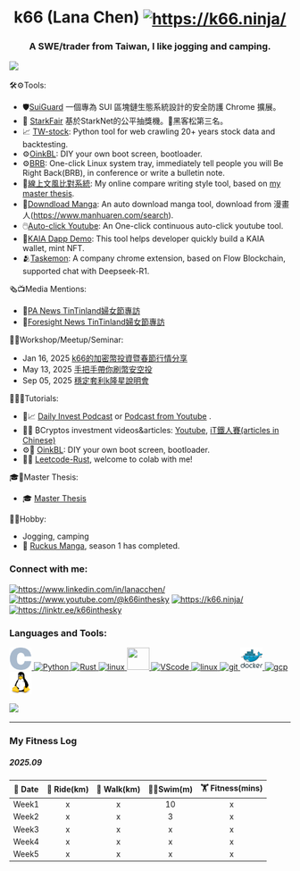 <h1 align="center"> 
k66 (Lana Chen) 
<a href="https://k66.ninja/" target="blank"><img align="center" src="https://k66.ninja/profile.jpg" alt="https://k66.ninja/" height="40" width="50" /></a>
</h1>
<h3 align="center"> A SWE/trader from Taiwan, I like jogging and camping. </h3>


![](https://komarev.com/ghpvc/?username=k66inthesky)



🛠️⚙️Tools:
- 🛡️[SuiGuard](https://github.com/k66inthesky/suiguard) 一個專為 SUI 區塊鏈生態系統設計的安全防護 Chrome 擴展。
- 🎫 [StarkFair](https://github.com/k66inthesky/StarkFair/) 基於StarkNet的公平抽獎機。🥉黑客松第三名。
- 📈 [TW-stock](https://github.com/k66inthesky/TW-stock/): Python tool for web crawling 20+ years stock data and backtesting.
- ⚙️[OinkBL](https://github.com/k66inthesky/OinkBL): DIY your own boot screen, bootloader.
- ⚙️[BRB](https://github.com/k66inthesky/BRB):  One-click Linux system tray, immediately tell people you will Be Right Back(BRB), in conference or write a bulletin note.
- 📄[線上文風比對系統](http://140.117.168.48:3000/similarity): My online compare writing style tool, based on [my master thesis](https://ndltd.ncl.edu.tw/cgi-bin/gs32/gsweb.cgi?o=dnclcdr&s=id=%22109NSYS5392077%22.&searchmode=basic). 
- 📖[Downdload Manga](https://github.com/k66inthesky/AutoDownloadManga): An auto download manga tool, download from 漫畫人(https://www.manhuaren.com/search).
- 🖱️[Auto-click Youtube](https://github.com/k66inthesky/YoutubeAutorun): An One-click continuous auto-click youtube tool.
- 👛[KAIA Dapp Demo](https://github.com/k66inthesky/KaiaDemo): This tool helps developer quickly build a KAIA wallet, mint NFT.
- 🫂[Taskemon](https://github.com/k66inthesky/Taskemon): A company chrome extension, based on Flow Blockchain, supported chat with Deepseek-R1.


🗞️📺Media Mentions:
- 📰[PA News TinTinland婦女節專訪](https://www.panewslab.com/zh_hk/articledetails/ut76f692k5jt.html)
- 📰[Foresight News TinTinland婦女節專訪](https://foresightnews.pro/article/detail/79762)

📍👥Workshop/Meetup/Seminar:
- Jan 16, 2025 [k66的加密幣投資暨春節行情分享](https://lu.ma/8d4snru6)
- May 13, 2025 [手把手帶你刷幣安空投](https://lu.ma/68vq8c8w)
- Sep 05, 2025 [穩定套利k隆星說明會](https://www.instagram.com/p/DOIz-wlDzve/?utm_source=ig_web_copy_link&igsh=MzRlODBiNWFlZA==) 

🧑‍🏫📘Tutorials: 
- 🎥📈 [Daily Invest Podcast](https://sndn.link/k66) or [Podcast from Youtube](https://www.youtube.com/playlist?list=PL-05BIe2QCYSTo5UILKz8XbyTBvTV7GdF) .
- 🎥📝 ₿Cryptos investment videos&articles: [Youtube](https://www.youtube.com/playlist?list=PL-05BIe2QCYTusHWhyia-7p2PWizet_IM), [iT鐵人賽(articles in Chinese)](https://ithelp.ithome.com.tw/users/20161828/ironman/7843)
- ⚙️📘 [OinkBL](https://github.com/k66inthesky/OinkBL): DIY your own boot screen, bootloader.
- 🦀📘 [Leetcode-Rust](https://github.com/k66inthesky/Leetcode-Rust), welcome to colab with me!


🎓🧠Master Thesis:
- 🎓 [Master Thesis](https://github.com/k66inthesky/Master-Thesis)

🧩📗Hobby:
- Jogging, camping
- 🎨 [Ruckus Manga](https://www.youtube.com/@RuckusManga%E9%BA%BB%E7%85%A9%E6%BC%AB%E7%95%AB%E7%A4%BE), season 1 has completed.

<h3 align="left">Connect with me:</h3>
<p align="left">
<a href="https://www.linkedin.com/in/lanacchen/" target="blank"><img align="center" src="https://static.vecteezy.com/system/resources/previews/018/930/587/original/linkedin-logo-linkedin-icon-transparent-free-png.png" alt="https://www.linkedin.com/in/lanacchen/" height="60" width="60" /></a>
<a href="https://www.youtube.com/@k66inthesky" target="blank"><img align="center" src="https://upload.wikimedia.org/wikipedia/commons/e/ef/Youtube_logo.png?20220706172052" alt="https://www.youtube.com/@k66inthesky" height="40" width="50" /></a>
<a href="https://k66.ninja/" target="blank"><img align="center" src="https://k66.ninja/profile.jpg" alt="https://k66.ninja/" height="40" width="50" /></a>
  <a href="https://linktr.ee/k66inthesky" target="blank"><img align="center" src="https://logos-world.net/wp-content/uploads/2022/12/Linktree-Symbol.png" alt="https://linktr.ee/k66inthesky" height="30" width="60" /></a>
</p>


<h3 align="left">Languages and Tools:</h3>
<p align="left"> 
  <a href="https://www.cprogramming.com/" target="_blank" rel="C"><img src="https://raw.githubusercontent.com/devicons/devicon/master/icons/c/c-original.svg" alt="c" width="40" height="40"/> </a> 
  <a href="[https://www.rust-lang.org/zh-TW](https://www.python.org/)" target="_blank" rel="Rust"> <img src="https://upload.wikimedia.org/wikipedia/commons/thumb/c/c3/Python-logo-notext.svg/1200px-Python-logo-notext.svg.png" alt="Python" width="40" height="40"/> </a> 
  <a href="https://www.rust-lang.org/zh-TW" target="_blank" rel="Rust"> <img src="https://www.rust-lang.org/static/images/rust-logo-blk.svg" alt="Rust" width="40" height="40"/> </a> 
  <a href="https://github.com/tianocore/edk2" target="_blank" rel="noreferrer"> <img src="https://avatars.githubusercontent.com/u/352162?s=48&v=4" alt="linux" width="40" height="40"/> </a> 
  <a href="https://www.vim.org/" target="_blank" rel="Vim"> <img src="https://upload.wikimedia.org/wikipedia/commons/thumb/9/9f/Vimlogo.svg/1200px-Vimlogo.svg.png" alt="" width="40" height="40"/> </a> 
  <a href="https://code.visualstudio.com/" target="_blank" rel=""> <img src="https://upload.wikimedia.org/wikipedia/commons/thumb/9/9a/Visual_Studio_Code_1.35_icon.svg/1200px-Visual_Studio_Code_1.35_icon.svg.png" alt="VScode" width="40" height="40"/> </a> 
  <a href="https://www.vmware.com/tw.html" target="_blank" rel="VMWare"> <img src="https://upload.wikimedia.org/wikipedia/commons/thumb/5/5a/Vmware_workstation_16_icon.svg/1200px-Vmware_workstation_16_icon.svg.png" alt="linux" width="40" height="40"/> </a> 
  <a href="https://git-scm.com/" target="_blank" rel="GIT"> <img src="https://www.vectorlogo.zone/logos/git-scm/git-scm-icon.svg" alt="git" width="40" height="40"/> </a> 
  <a href="https://www.docker.com/" target="_blank" rel="Docker"> <img src="https://raw.githubusercontent.com/devicons/devicon/master/icons/docker/docker-original-wordmark.svg" alt="docker" width="40" height="40"/> </a> 
  <a href="https://cloud.google.com" target="_blank" rel="GCP"> <img src="https://www.vectorlogo.zone/logos/google_cloud/google_cloud-icon.svg" alt="gcp" width="40" height="40"/> </a> 
  <a href="https://www.linux.org/" target="_blank" rel="Linux"> <img src="https://raw.githubusercontent.com/devicons/devicon/master/icons/linux/linux-original.svg" alt="linux" width="40" height="40"/> </a> 
</p>


<a href="https://buymeacoffee.com/k66inthesky"  title="BuyMeACoffee"><img src="https://cdn.buymeacoffee.com/buttons/v2/default-yellow.png" /></a>


---

### My Fitness Log

##### 2025.09

|📅 Date|🚴 Ride(km)|🏃 Walk(km)|🏊‍♀️Swim(m)| 🏋 Fitness(mins)| 
|:-:|:-:|:-:|:-:|:-:|
|Week1| x|x|10|x|
|Week2| x|x|3|x|
|Week3| x|x|x|x|
|Week4| x|x|x|x|
|Week5| x|x|x|x|



<!--
<p><img align="left" src="https://github-readme-stats.vercel.app/api/top-langs?username=k66inthesky&show_icons=true&locale=en&count_private=true&layout=compact" alt="k66inthesky" /></p>
<p>&nbsp;<img align="center" src="https://github-readme-stats.vercel.app/api?username=k66inthesky&show_icons=true&count_private=true&locale=en" alt="k66inthesky" /></p>
![k66's GitHub stats](https://github-readme-stats.vercel.app/api?username=k66inthesky&show_icons=true&theme=radical&count_private=true)
-->



<!--
**k66inthesky/k66inthesky** is a ✨ _special_ ✨ repository because its `README.md` (this file) appears on your GitHub profile.

Here are some ideas to get you started:

- 🔭 I’m currently working on [OinkBL](https://github.com/k66inthesky/OinkBL)
- 🌱 I’m currently learning ...
- 👯 I’m looking to collaborate on ...
- 🤔 I’m looking for help with ...
- 💬 Ask me about ...
- 📫 How to reach me: ...
- 😄 Pronouns: ...
- ⚡ Fun fact: ...
-->
